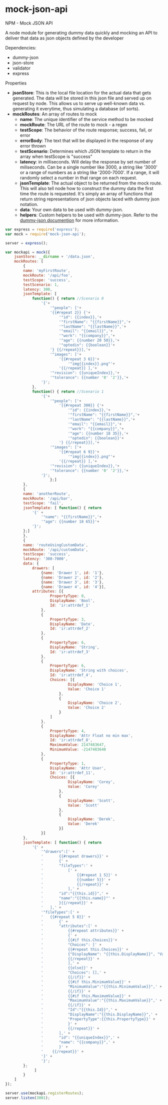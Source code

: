 # mock-json-api

NPM - Mock JSON API

A node module for generating dummy data quickly and mocking an API to deliver that data as json objects defined by the developer

Dependencies:
- dummy-json
- json-store
- validator
- express

Properties
- **jsonStore**: This is the local file location for the actual data that gets generated.  The data will be stored in this json file and served up on request by node.  This allows us to serve up well-known data vs. generating it everytime, thus simulating a database (of sorts).
- **mockRoutes**: An array of routes to mock
    - **name**: The unique identifier of the service method to be mocked
    - **mockRoute**: The URL of the route to mock - a regex
    - **testScope**: The behavior of the route response; success, fail, or error
    - **errorBody**: The text that will be displayed in the response of any error thrown
    - **testScenario**: Determines which JSON template to return in the array when testScope is "success"
    - **latency**: in milliseconds.  Will delay the response by set number of miliseconds.  Can be a single number like 3000, a string like '3000' or a range of numbers as a string like '2000-7000'.  If a range, it will randomly select a number in that range on each request.
    - **jsonTemplate**: The actual object to be returned from the mock route.  This will also tell node how to construct the dummy data the first time the route is requested.  It's simply an array of functions that return string representations of json objects laced with dummy json notation.
	- **data**: Your own data to be used with dummy-json.
	- **helpers**: Custom helpers to be used with dummy-json. Refer to the [dummy-json documention](https://github.com/webroo/dummy-json) for more information.

```javascript
var express = require('express');
var mock = require('mock-json-api');

server = express();

var mockapi = mock({
    jsonStore: __dirname + '/data.json',
    mockRoutes: [
        {
		name: 'myFirstRoute',
		mockRoute: '/api/foo',
		testScope: 'success',
		testScenario: 1,
		latency: 300,
		jsonTemplate: [
			function() { return //Scenario 0
				'{'+
					'"people": ['+
					'{{#repeat 2}} {'+
						'"id": {{index}},'+
						'"firstName": "{{firstName}}",'+
						'"lastName": "{{lastName}}",'+
						'"email": "{{email}}",'+
						'"work": "{{company}}",'+
						'"age": {{number 20 50}},'+
						'"optedin": {{boolean}}'+
					'} {{/repeat}}],'+
					'"images": ['+
						'{{#repeat 3 6}}'+
							'"img{{index}}.png"'+
						'{{/repeat}} ],'+
					'"revision": {{uniqueIndex}},'+
					'"tolerance": {{number '0' '2'}},'+
				'}'; 
			},
			function() { return //Scenario 1
				'{'+
					'"people": ['+
						'{{#repeat 300}} {'+
							'"id": {{index}},'+
							'"firstName": "{{firstName}}",'+
							'"lastName": "{{lastName}}",'+
							'"email": "{{email}}",'+
							'"work": "{{company}}",'+
							'"age": {{number 18 35}},'+
							'"optedin": {{boolean}}'+
						'} {{/repeat}}],'+
					'"images": ['+
						'{{#repeat 6 9}}'+
							'"img{{index}}.png"'+
						'{{/repeat}} ],'+
					'"revision": {{uniqueIndex}},'+
					'"tolerance": {{number '0' '2'}},'+
				'}'; 
            		};]
        },
        {
		name: 'anotherRoute',
		mockRoute: '/api/bar',
		testScope: 'fail',
		jsonTemplate: [ function() { return 
			'{' +
				'"name": "{{firstName}}",'+
				'"age": {{number 18 65}}'+
			'}'; 
		};]
        },
        {
		name: 'routeUsingCustomData',
		mockRoute: '/api/customData',
		testScope: 'success',
		latency: '300-7000',
		data: {
			drawers: [
				{name: 'Drawer 1', id: '1'}, 
				{name: 'Drawer 2', id: '2'}, 
				{name: 'Drawer 3', id: '3'}, 
				{name: 'Drawer 4', id: '4'}],
			attributes: [{
					PropertyType: 0, 
					DisplayName: 'Bool', 
					Id: 'ir:attrdef_1'
				},
				{
					PropertyType: 3, 
					DisplayName: 'Date', 
					Id: 'ir:attrdef_2'
				},
				{
					PropertyType: 6, 
					DisplayName: 'String', 
					Id: 'ir:attrdef_3'
				},
				{
					PropertyType: 6, 
					DisplayName: 'String with choices', 
					Id: 'ir:attrdef_4', 
					Choices: [{
							DisplayName: 'Choice 1', 
							Value: 'Choice 1'
						}, 
						{
							DisplayName: 'Choice 2', 
							Value: 'Choice 2'
						}
					]
				},
				{
					PropertyType: 4, 
					DisplayName: 'Attr Float no min max', 
					Id: 'ir:attrdef_8', 
					MaximumValue: 2147483647, 
					MinimumValue: -2147483648
				},
				{
					PropertyType: 1, 
					DisplayName: 'Attr User', 
					Id: 'ir:attrdef_11', 
					Choices: [{
							DisplayName: 'Corey', 
							Value: 'Corey'
						}, 
						{
							DisplayName: 'Scott', 
							Value: 'Scott'
						}, 
						{
							DisplayName: 'Derek', 
							Value: 'Derek'
						}]
				}]
		},
		jsonTemplate: [ function() { return
			'{' +
				'"drawers":[' +
				'       {{#repeat drawers}}' +
				'       {' +
				'       "fileTypes":' +
				'           [' +
				'               {{#repeat 1 5}}' +
				'               {{number 5}}' +
				'               {{/repeat}}' +
				'           ],' +
				'       "id":"{{this.id}}",' +
				'       "name":"{{this.name}}"' +
				'       }{{/repeat}}' +
				'   ],' +
				'"fileTypes":[' +
				'   {{#repeat 5 8}}' +
				'   	{' +
				'       "attributes":[' +
				'           {{#repeat attributes}}' +
				'           {' +
				'           {{#if this.Choices}}'+
				'           "Choices": [' +
				'           {{#repeat this.Choices}}' +
				'           {"DisplayName": "{{this.DisplayName}}", "Value": "{{this.Value}}"}' +
				'           {{/repeat}}' +
				'           ],' +
				'           {{else}}' +
				'           "Choices": [],' +
				'           {{/if}}' +
				'           {{#if this.MinimumValue}}' +
				'           "MinimumValue":"{{this.MinimumValue}}",' +
				'           {{/if}}' +
				'           {{#if this.MaximumValue}}' +
				'           "MaximumValue":"{{this.MaximumValue}}",' +
				'           {{/if}}' +
				'           "Id":"{{this.Id}}",' +
				'           "DisplayName":"{{this.DisplayName}}",' +
				'           "PropertyType":{{this.PropertyType}}' +
				'           }' +
				'           {{/repeat}}' +
				'       ],' +
				'       "id": "{{uniqueIndex}}",' +
				'       "name": "{{company}}",' +       
				'   	}' +
				'	 {{/repeat}}' +
				']' +
        		'}';
		};
     	     ]
        }
    ]
});

server.use(mockapi.registerRoutes);
server.listen(3001);
```
